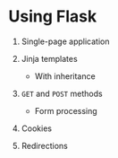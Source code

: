# Using Flask

1. Single-page application
2. Jinja templates
   * With inheritance

3. `GET` and `POST` methods
   * Form processing

4. Cookies
5. Redirections
